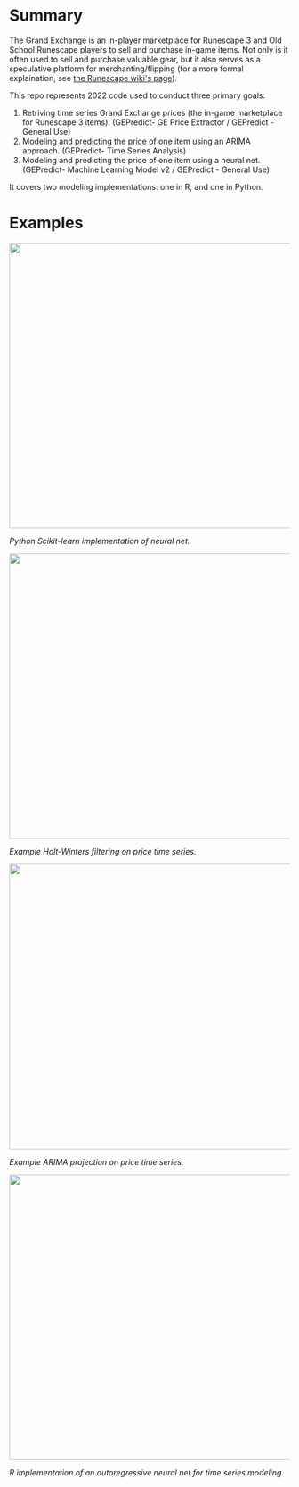 # Summary
The Grand Exchange is an in-player marketplace for Runescape 3 and Old School Runescape players to sell and purchase in-game items. 
Not only is it often used to sell and purchase valuable gear, but it also serves as a speculative platform for merchanting/flipping (for a more formal explaination, see [the Runescape wiki's page](https://runescape.wiki/w/Trading_and_merchanting_guide)).

This repo represents 2022 code used to conduct three primary goals:
1) Retriving time series Grand Exchange prices (the in-game marketplace for Runescape 3 items). (GEPredict- GE Price Extractor / GEPredict - General Use)
2) Modeling and predicting the price of one item using an ARIMA approach. (GEPredict- Time Series Analysis)
3) Modeling and predicting the price of one item using a neural net. (GEPredict- Machine Learning Model v2 / GEPredict - General Use)

It covers two modeling implementations: one in R, and one in Python.

# Examples
<p>
  <img width="512" src="https://imgur.com/Z9zOJk1.png">
  
  <em>Python Scikit-learn implementation of neural net.</em>
</p>

<p>
  <img width="512" src="https://imgur.com/4bWvQ0i.png">
  
  <em>Example Holt-Winters filtering on price time series.</em>
</p>

<p>
  <img width="512" src="https://imgur.com/nKvAwP4.png">
  
  <em>Example ARIMA projection on price time series.</em>
</p>

<p>
  <img width="512" src="https://imgur.com/QCw7slW.png">
  
  <em>R implementation of an autoregressive neural net for time series modeling.</em>
</p>
